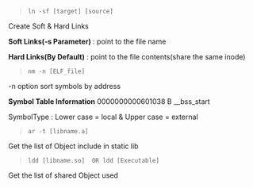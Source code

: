 
> ```ln -sf [target] [source]```

Create Soft & Hard Links

**Soft Links(-s Parameter)** : point to the file name

**Hard Links(By Default)**   : point to the file contents(share the same inode)

> ```nm -n [ELF_file]```

-n option sort symbols by address

**Symbol Table Information**
<VirtualAddress>        <SymbolType>    <SymbolName>
0000000000601038        B                __bss_start

SymbolType : Lower case = local & Upper case = external

> ```ar -t [libname.a]```

Get the list of Object include in static lib

> ```ldd [libname.so]  OR ldd [Executable]```

Get the list of shared Object used
